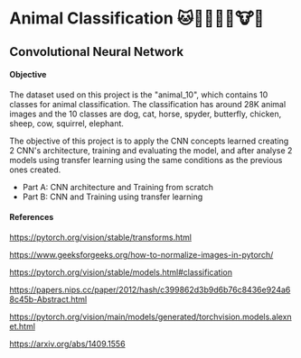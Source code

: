 # Animal Classification 🐱🐶🐴🐏🐔🐮🐘 
## Convolutional Neural Network

#### Objective

The dataset used on this project is the "animal_10", which contains 10 classes for animal classification.
The classification has around 28K animal images and the 10 classes are dog, cat, horse, spyder, butterfly, chicken, sheep, cow, squirrel, elephant.

The objective of this project is to apply the CNN concepts learned creating 2 CNN's architecture, training and evaluating the model, and after analyse 2 models using transfer learning using the same conditions as the previous ones created.  

* Part A: CNN architecture and Training from scratch
* Part B: CNN and Training using transfer learning

#### References

https://pytorch.org/vision/stable/transforms.html

https://www.geeksforgeeks.org/how-to-normalize-images-in-pytorch/

https://pytorch.org/vision/stable/models.html#classification

https://papers.nips.cc/paper/2012/hash/c399862d3b9d6b76c8436e924a68c45b-Abstract.html

https://pytorch.org/vision/main/models/generated/torchvision.models.alexnet.html

https://arxiv.org/abs/1409.1556

